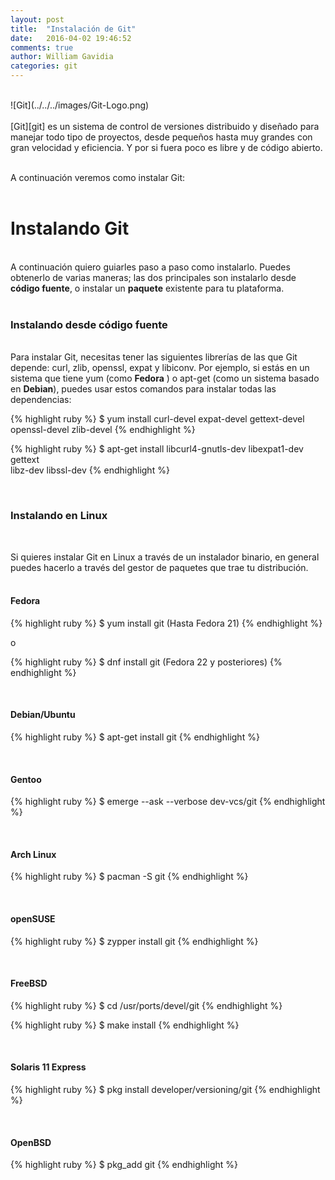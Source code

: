 ```yaml
---
layout: post
title:  "Instalación de Git"
date:   2016-04-02 19:46:52
comments: true
author: William Gavidia
categories: git
---
```

<br>
![Git](../../../images/Git-Logo.png)

<br>
<br>
[Git][git]  es un sistema de control de versiones distribuido y diseñado para manejar todo tipo de proyectos, desde pequeños hasta muy grandes con gran velocidad y eficiencia.
Y por si fuera poco es libre y de código abierto.<br><br>

A continuación veremos como instalar Git:<br><br>


# Instalando Git
<br>
 A continuación quiero guiarles paso a paso como instalarlo. Puedes obtenerlo de varias maneras; las dos principales son instalarlo desde <strong>código fuente</strong>, o instalar un <strong>paquete</strong> existente para tu plataforma.<br><br>

### Instalando desde código fuente
<br>
Para instalar Git, necesitas tener las siguientes librerías de las que Git depende: curl, zlib, openssl, expat y libiconv. Por ejemplo, si estás en un sistema que tiene yum (como <strong>Fedora</strong> ) o apt-get (como un sistema basado en <strong>Debian</strong>), puedes usar estos comandos para instalar todas las dependencias:<br>


{% highlight ruby %}
$ yum install curl-devel expat-devel gettext-devel \
  openssl-devel zlib-devel
{% endhighlight %}

{% highlight ruby %}
$ apt-get install libcurl4-gnutls-dev libexpat1-dev gettext \
  libz-dev libssl-dev
{% endhighlight %}

<br>

### Instalando en Linux
<br>

Si quieres instalar Git en Linux a través de un instalador binario, en general puedes hacerlo a través del gestor de paquetes que trae tu distribución.<br><br>


#### Fedora
{% highlight ruby %}
$ yum install git (Hasta Fedora 21)
{% endhighlight %}

o

{% highlight ruby %}
$ dnf install git (Fedora 22 y posteriores)
{% endhighlight %}

<br>

#### Debian/Ubuntu
{% highlight ruby %}
$ apt-get install git
{% endhighlight %}

<br>

#### Gentoo


{% highlight ruby %}
$ emerge --ask --verbose dev-vcs/git
{% endhighlight %}


<br>

#### Arch Linux

{% highlight ruby %}
$ pacman -S git
{% endhighlight %}

<br>

#### openSUSE
{% highlight ruby %}
$ zypper install git
{% endhighlight %}

<br>

#### FreeBSD


{% highlight ruby %}
$ cd /usr/ports/devel/git
{% endhighlight %}


{% highlight ruby %}
$ make install
{% endhighlight %}

<br>

#### Solaris 11 Express

{% highlight ruby %}
$ pkg install developer/versioning/git
{% endhighlight %}

<br>

#### OpenBSD
{% highlight ruby %}
$ pkg_add git
{% endhighlight %}

<br>

[git]:      https://git-scm.co
[windows]:      http://www.microsoft.com/en-us/windows
[Download]:      https://git-scm.com/download/win